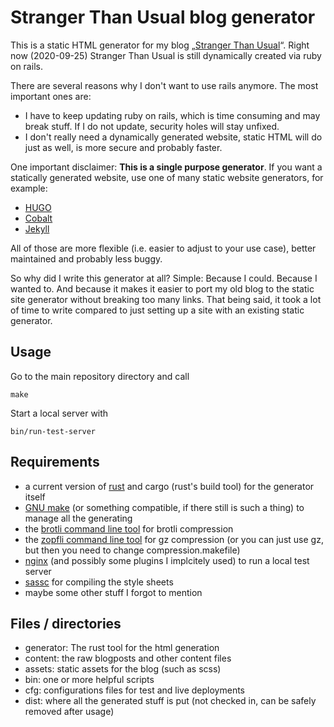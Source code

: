 Stranger Than Usual blog generator
==================================

This is a static HTML generator for my blog „[Stranger Than Usual](https://blog.strangerthanusual.de/)“.
Right now (2020-09-25) Stranger Than Usual is still dynamically created via ruby on rails.

There are several reasons why I don't want to use rails anymore. The most important ones are:
- I have to keep updating ruby on rails, which is time consuming and may break stuff. If I do not update, security holes will stay unfixed.
- I don't really need a dynamically generated website, static HTML will do just as well, is more secure and probably faster.

One important disclaimer: __This is a single purpose generator__. If you want a statically generated website, use one of
many static website generators, for example:
- [HUGO](https://gohugo.io/)
- [Cobalt](https://github.com/cobalt-org/cobalt.rs)
- [Jekyll](https://jekyllrb.com/)

All of those are more flexible (i.e. easier to adjust to your use case), better maintained and probably less buggy.

So why did I write this generator at all? Simple: Because I could. Because I wanted to. And because it makes it easier to
port my old blog to the static site generator without breaking too many links. That being said, it took a lot of time to write
compared to just setting up a site with an existing static generator.

Usage
-----

Go to the main repository directory and call
```
make
```

Start a local server with
```
bin/run-test-server
```

Requirements
------------

- a current version of [rust](https://www.rust-lang.org/) and cargo (rust's build tool) for the generator itself
- [GNU make](https://www.gnu.org/software/make/) (or something compatible, if there still is such a thing) to manage all the generating
- the [brotli command line tool](https://github.com/google/brotli) for brotli compression
- the [zopfli command line tool](https://github.com/google/zopfli) for gz compression (or you can just use gz, but then you need to change compression.makefile)
- [nginx](https://nginx.org/) (and possibly some plugins I implcitely used) to run a local test server
- [sassc](https://github.com/sass/sassc) for compiling the style sheets
- maybe some other stuff I forgot to mention

Files / directories
-------------------

- generator: The rust tool for the html generation
- content: the raw blogposts and other content files
- assets: static assets for the blog (such as scss)
- bin: one or more helpful scripts
- cfg: configurations files for test and live deployments
- dist: where all the generated stuff is put (not checked in, can be safely removed after usage)
